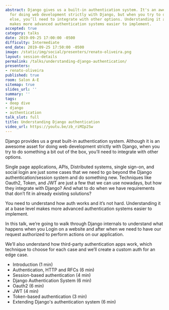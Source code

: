 ```yaml
---
abstract: Django gives us a built-in authentication system. It's an awesome asset
  for doing web development strictly with Django, but when you try to do something
  else, you’ll need to integrate with other options. Understanding it at a base level
  makes more advanced authentication systems easier to implement.
accepted: true
category: talks
date: 2019-09-25 17:00:00 -0500
difficulty: Intermediate
end_date: 2019-09-25 17:50:00 -0500
image: /static/img/social/presenters/renato-oliveira.png
layout: session-details
permalink: /talks/understanding-django-authentication/
presenters:
- renato-oliveira
published: true
room: Salon A-E
sitemap: true
slides_url: ''
summary: ''
tags:
- deep dive
- django
- authentication
talk_slot: full
title: Understanding Django authentication
video_url: https://youtu.be/zb_riMIp2Sw
---
```


Django provides us a great built-in authentication system. Although it is an awesome asset for doing web development strictly with Django, when you try to do something a bit out of the box, you’ll need to integrate with other options.

Single page applications, APIs, Distributed systems, single sign-on, and social login are just some cases that we need to go beyond the Django authentication/session system and do something new. Techniques like Oauth2, Token, and JWT are just a few that we can use nowadays, but how they integrate with Django? And what to do when we have requirements that don’t fit in already existing solutions?

You need to understand how auth works and it’s not hard. Understanding it at a base level makes more advanced authentication systems easier to implement.

In this talk, we’re going to walk through Django internals to understand what happens when you Login on a website and after when we need to have our request authorized to perform actions on our application.

We’ll also understand how third-party authentication apps work, which technique to choose for each case and we’ll create a custom auth for an edge case.


 * Introduction (1 min)
 * Authentication, HTTP and RFCs (6 min)
 * Session-based authentication (4 min)
 * Django Authentication System (6 min)
 * Oauth2 (6 min)
 * JWT (4 min)
 * Token-based authentication (3 min)
 * Extending Django's authentication system (6 min)
